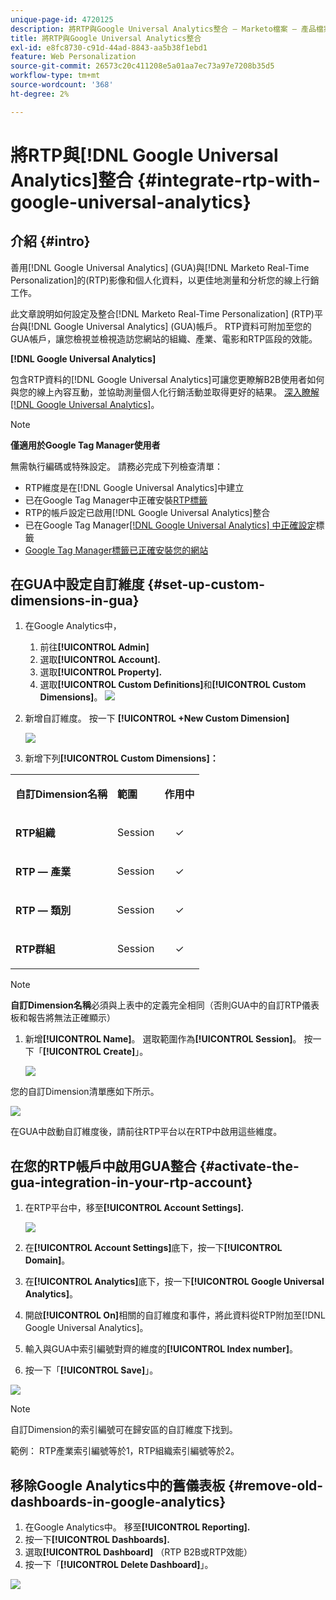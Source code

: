 ```yaml
---
unique-page-id: 4720125
description: 將RTP與Google Universal Analytics整合 — Marketo檔案 — 產品檔案
title: 將RTP與Google Universal Analytics整合
exl-id: e8fc8730-c91d-44ad-8843-aa5b38f1ebd1
feature: Web Personalization
source-git-commit: 26573c20c411208e5a01aa7ec73a97e7208b35d5
workflow-type: tm+mt
source-wordcount: '368'
ht-degree: 2%

---
```


# 將RTP與[!DNL Google Universal Analytics]整合 {#integrate-rtp-with-google-universal-analytics}

## 介紹 {#intro}

善用[!DNL Google Universal Analytics] (GUA)與[!DNL Marketo Real-Time Personalization]的(RTP)影像和個人化資料，以更佳地測量和分析您的線上行銷工作。

此文章說明如何設定及整合[!DNL Marketo Real-Time Personalization] (RTP)平台與[!DNL Google Universal Analytics] (GUA)帳戶。 RTP資料可附加至您的GUA帳戶，讓您檢視並檢視造訪您網站的組織、產業、電影和RTP區段的效能。

**[!DNL Google Universal Analytics]**

包含RTP資料的[!DNL Google Universal Analytics]可讓您更瞭解B2B使用者如何與您的線上內容互動，並協助測量個人化行銷活動並取得更好的結果。 [深入瞭解 [!DNL Google Universal Analytics]](https://support.google.com/analytics/answer/2790010/?hl=en&authuser=1)。

>[!NOTE]
>
>**僅適用於Google Tag Manager使用者**
>
>無需執行編碼或特殊設定。 請務必完成下列檢查清單：
>
>* RTP維度是在[!DNL Google Universal Analytics]中建立
>* 已在Google Tag Manager中正確安裝[RTP標籤](https://docs.marketo.com/display/public/DOCS/Implementing+RTP+using+Google+Tag+Manager)
>* RTP的帳戶設定已啟用[!DNL Google Universal Analytics]整合
>* 已在Google Tag Manager[[!DNL Google Universal Analytics] 中正確設定](https://support.google.com/tagmanager/answer/6107124?hl=en)標籤
>* [Google Tag Manager標籤已正確安裝您的網站](https://developers.google.com/tag-manager/quickstart)

## 在GUA中設定自訂維度 {#set-up-custom-dimensions-in-gua}

1. 在Google Analytics中，

   1. 前往&#x200B;**[!UICONTROL Admin]**
   1. 選取&#x200B;**[!UICONTROL Account].**
   1. 選取&#x200B;**[!UICONTROL Property].**
   1. 選取&#x200B;**[!UICONTROL Custom Definitions]**&#x200B;和&#x200B;**[!UICONTROL Custom Dimensions]**。
      ![](assets/image2014-11-29-11-3a2-3a32.png)

1. 新增自訂維度。 按一下 **[!UICONTROL +New Custom Dimension]**

   ![](assets/image2014-11-29-11-3a8-3a16.png)

1. 新增下列&#x200B;**[!UICONTROL Custom Dimensions]：**

<table>
 <tbody>
  <tr>
   <td><p><strong>自訂Dimension名稱</strong></p></td>
   <td><p><strong>範圍</strong></p></td>
   <td><p><strong>作用中</strong></p></td>
  </tr>
  <tr>
   <td><p><strong>RTP組織</strong></p></td>
   <td><p>Session</p></td>
   <td><p align="center">✓</p></td>
  </tr>
  <tr>
   <td><p><strong>RTP — 產業</strong></p></td>
   <td><p>Session</p></td>
   <td><p align="center">✓</p></td>
  </tr>
  <tr>
   <td><p><strong>RTP — 類別</strong></p></td>
   <td><p>Session</p></td>
   <td><p align="center">✓</p></td>
  </tr>
  <tr>
   <td><p><strong>RTP群組</strong></p></td>
   <td><p>Session</p></td>
   <td><p align="center">✓</p></td>
  </tr>
 </tbody>
</table>

>[!NOTE]
>
>**自訂Dimension名稱**&#x200B;必須與上表中的定義完全相同（否則GUA中的自訂RTP儀表板和報告將無法正確顯示）

1. 新增&#x200B;**[!UICONTROL Name]**。 選取範圍作為&#x200B;**[!UICONTROL Session]**。 按一下「**[!UICONTROL Create]**」。

   ![](assets/image2014-11-29-11-3a12-3a51.png)

您的自訂Dimension清單應如下所示。

![](assets/image2014-11-29-11-36-50-version-2.png)

在GUA中啟動自訂維度後，請前往RTP平台以在RTP中啟用這些維度。

## 在您的RTP帳戶中啟用GUA整合 {#activate-the-gua-integration-in-your-rtp-account}

1. 在RTP平台中，移至&#x200B;**[!UICONTROL Account Settings].**

   ![](assets/image2014-11-29-11-3a27-3a7.png)

1. 在&#x200B;**[!UICONTROL Account Settings]**&#x200B;底下，按一下&#x200B;**[!UICONTROL Domain]**。
1. 在&#x200B;**[!UICONTROL Analytics]**&#x200B;底下，按一下&#x200B;**[!UICONTROL Google Universal Analytics]**。
1. 開啟&#x200B;**[!UICONTROL On]**&#x200B;相關的自訂維度和事件，將此資料從RTP附加至[!DNL Google Universal Analytics]。
1. 輸入與GUA中索引編號對齊的維度的&#x200B;**[!UICONTROL Index number]**。
1. 按一下「**[!UICONTROL Save]**」。

![](assets/image2014-11-29-11-31-23-version-2.png)

>[!NOTE]
>
>自訂Dimension的索引編號可在歸安區的自訂維度下找到。
>
>範例： RTP產業索引編號等於1，RTP組織索引編號等於2。

## 移除Google Analytics中的舊儀表板 {#remove-old-dashboards-in-google-analytics}

1. 在Google Analytics中。 移至&#x200B;**[!UICONTROL Reporting].**
1. 按一下&#x200B;**[!UICONTROL Dashboards].**
1. 選取&#x200B;**[!UICONTROL Dashboard]** （RTP B2B或RTP效能）
1. 按一下「**[!UICONTROL Delete Dashboard]**」。

![](assets/image2014-11-29-11-3a42-3a55.png)
